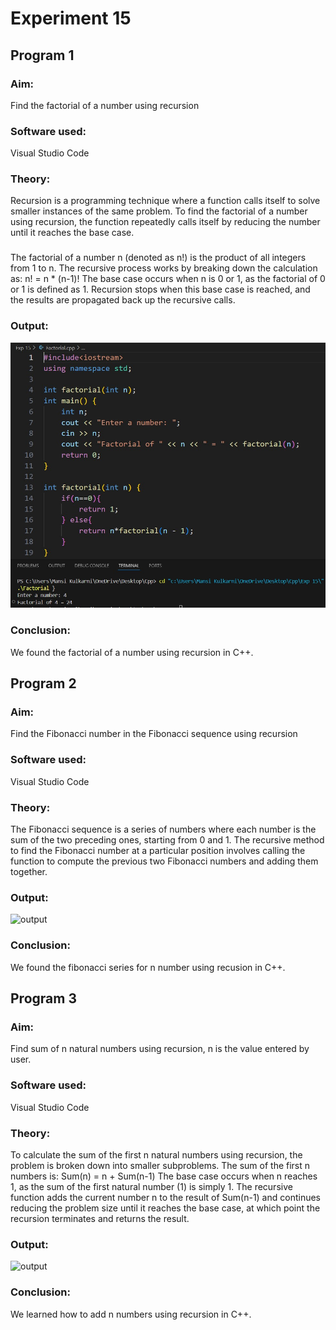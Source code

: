 # Experiment 15
## Program 1
### Aim: 
Find the factorial of a number using recursion
### Software used: 
Visual Studio Code
### Theory:
Recursion is a programming technique where a function calls itself to solve smaller instances of the same problem. To find the factorial of a number using recursion, the function repeatedly calls itself by reducing the number until it reaches the base case.
###
The factorial of a number n (denoted as n!) is the product of all integers from 1 to n. The recursive process works by breaking down the calculation as:
n! = n * (n-1)!
The base case occurs when n is 0 or 1, as the factorial of 0 or 1 is defined as 1. Recursion stops when this base case is reached, and the results are propagated back up the recursive calls.
### Output:
![output](Factorial.jpg)
### Conclusion:
We found the factorial of a number using recursion in C++. 

## Program 2
### Aim: 
Find the Fibonacci number in the Fibonacci sequence using recursion
### Software used: 
Visual Studio Code
### Theory:
The Fibonacci sequence is a series of numbers where each number is the sum of the two preceding ones, starting from 0 and 1. The recursive method to find the Fibonacci number at a particular position involves calling the function to compute the previous two Fibonacci numbers and adding them together.
### Output:
![output]()
### Conclusion:
We found the fibonacci series for n number using recusion in C++.

## Program 3
### Aim: 
Find sum of n natural numbers using recursion, n is the value entered by user.
### Software used: 
Visual Studio Code
### Theory:
To calculate the sum of the first n natural numbers using recursion, the problem is broken down into smaller subproblems. The sum of the first n numbers is: Sum(n) = n + Sum(n-1)
The base case occurs when n reaches 1, as the sum of the first natural number (1) is simply 1. The recursive function adds the current number n to the result of Sum(n-1) and continues reducing the problem size until it reaches the base case, at which point the recursion terminates and returns the result.
### Output:
![output]()
### Conclusion:
We learned how to add n numbers using recursion in C++.
